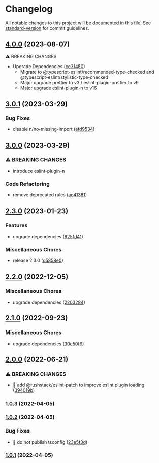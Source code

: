 # Changelog

All notable changes to this project will be documented in this file. See [standard-version](https://github.com/conventional-changelog/standard-version) for commit guidelines.

## [4.0.0](https://github.com/porscheofficial/eslint-config-porschedigital/compare/v3.0.1...v4.0.0) (2023-08-07)


⚠ BREAKING CHANGES

* Upgrade Dependencies ([ce31450](https://github.com/porscheofficial/eslint-config-porschedigital/commit/ce314502ff5c1d8d8f42246e930e71968384c8fa)) 
  * Migrate to @typescript-eslint/recommended-type-checked and @typescript-eslint/stylistic-type-checked
  * Major upgrade prettier to v3 / eslint-plugin-prettier to v9
  * Major upgrade eslint-plugin-n to v16

## [3.0.1](https://github.com/porscheofficial/eslint-config-porschedigital/compare/v3.0.0...v3.0.1) (2023-03-29)


### Bug Fixes

* disable n/no-missing-import ([afd9534](https://github.com/porscheofficial/eslint-config-porschedigital/commit/afd9534bda3f0019fa8cc234969a7523c5166ba6))

## [3.0.0](https://github.com/porscheofficial/eslint-config-porschedigital/compare/v2.3.0...v3.0.0) (2023-03-29)


### ⚠ BREAKING CHANGES

* introduce eslint-plugin-n

### Code Refactoring

* remove deprecated rules ([ae41381](https://github.com/porscheofficial/eslint-config-porschedigital/commit/ae4138145dc1380e97972c103eafb447d3aa9aa8))

## [2.3.0](https://github.com/porscheofficial/eslint-config-porschedigital/compare/v2.2.0...v2.3.0) (2023-01-23)


### Features

* upgrade dependencies ([6251d41](https://github.com/porscheofficial/eslint-config-porschedigital/commit/6251d41d92d7b5d9a82806828b57d4b80bea43c6))


### Miscellaneous Chores

* release 2.3.0 ([d5858e0](https://github.com/porscheofficial/eslint-config-porschedigital/commit/d5858e083847a6bf496c13e13835eab80a4589cc))

## [2.2.0](https://github.com/porscheofficial/eslint-config-porschedigital/compare/v2.1.0...v2.2.0) (2022-12-05)

### Miscellaneous Chores

- upgrade dependencies ([2203284](https://github.com/porscheofficial/eslint-config-porschedigital/commit/220328446e0820d5602fcfeb5883ba03f96c46a4))

## [2.1.0](https://github.com/porscheofficial/eslint-config-porschedigital/compare/v2.0.0...v2.1.0) (2022-09-23)

### Miscellaneous Chores

- upgrade dependencies ([30e50f6](https://github.com/porscheofficial/eslint-config-porschedigital/commit/30e50f60de26daf9d9ec7b6f950270a27eb7b9fe))

## [2.0.0](https://github.com/porscheofficial/eslint-config-porschedigital/compare/v1.0.3...v2.0.0) (2022-06-21)

### ⚠ BREAKING CHANGES

- 🧨 add @rushstack/eslint-patch to improve eslint plugin loading ([394019b](https://github.com/porscheofficial/eslint-config-porschedigital/commit/394019ba1b7369d7c6f198e66f4f113af245f348))

### [1.0.3](https://github.com/porscheofficial/eslint-config-porschedigital/compare/v1.0.2...v1.0.3) (2022-04-05)

### [1.0.2](https://github.com/porscheofficial/eslint-config-porschedigital/compare/v1.0.1...v1.0.2) (2022-04-05)

### Bug Fixes

- 🐛 do not publish tsconfig ([23e5f3d](https://github.com/porscheofficial/eslint-config-porschedigital/commit/23e5f3d6af028938d47d3150ca9f84acbd5df0ac))

### [1.0.1](https://github.com/porscheofficial/eslint-config-porschedigital/compare/v1.0.0...v1.0.1) (2022-04-05)

